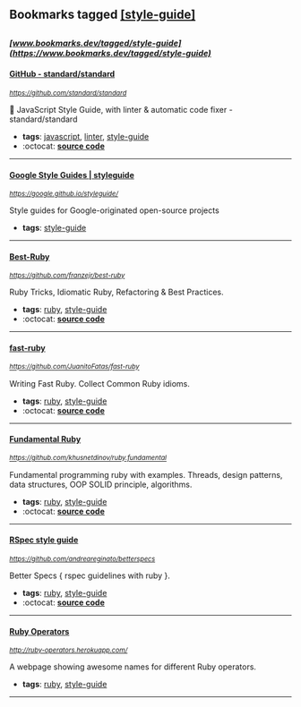 ## Bookmarks tagged [[style-guide]](https://www.bookmarks.dev/search?q=[style-guide])

_<sup><sup>[www.bookmarks.dev/tagged/style-guide](https://www.bookmarks.dev/tagged/style-guide)</sup></sup>_
---
#### [GitHub - standard/standard](https://github.com/standard/standard)
_<sup>https://github.com/standard/standard</sup>_

🌟 JavaScript Style Guide, with linter & automatic code fixer - standard/standard
* **tags**: [javascript](../tagged/javascript.md), [linter](../tagged/linter.md), [style-guide](../tagged/style-guide.md)
* :octocat: **[source code](https://github.com/standard/standard)**
---
#### [Google Style Guides | styleguide](https://google.github.io/styleguide/)
_<sup>https://google.github.io/styleguide/</sup>_

Style guides for Google-originated open-source projects
* **tags**: [style-guide](../tagged/style-guide.md)
---
#### [Best-Ruby](https://github.com/franzejr/best-ruby)
_<sup>https://github.com/franzejr/best-ruby</sup>_

Ruby Tricks, Idiomatic Ruby, Refactoring & Best Practices.
* **tags**: [ruby](../tagged/ruby.md), [style-guide](../tagged/style-guide.md)
* :octocat: **[source code](https://github.com/franzejr/best-ruby)**
---
#### [fast-ruby](https://github.com/JuanitoFatas/fast-ruby)
_<sup>https://github.com/JuanitoFatas/fast-ruby</sup>_

Writing Fast Ruby. Collect Common Ruby idioms.
* **tags**: [ruby](../tagged/ruby.md), [style-guide](../tagged/style-guide.md)
* :octocat: **[source code](https://github.com/JuanitoFatas/fast-ruby)**
---
#### [Fundamental Ruby](https://github.com/khusnetdinov/ruby.fundamental)
_<sup>https://github.com/khusnetdinov/ruby.fundamental</sup>_

Fundamental programming ruby with examples. Threads, design patterns, data structures, OOP SOLID principle, algorithms.
* **tags**: [ruby](../tagged/ruby.md), [style-guide](../tagged/style-guide.md)
* :octocat: **[source code](https://github.com/khusnetdinov/ruby.fundamental)**
---
#### [RSpec style guide](https://github.com/andreareginato/betterspecs)
_<sup>https://github.com/andreareginato/betterspecs</sup>_

Better Specs { rspec guidelines with ruby }.
* **tags**: [ruby](../tagged/ruby.md), [style-guide](../tagged/style-guide.md)
* :octocat: **[source code](https://github.com/andreareginato/betterspecs)**
---
#### [Ruby Operators](http://ruby-operators.herokuapp.com/)
_<sup>http://ruby-operators.herokuapp.com/</sup>_

A webpage showing awesome names for different Ruby operators.
* **tags**: [ruby](../tagged/ruby.md), [style-guide](../tagged/style-guide.md)
---
